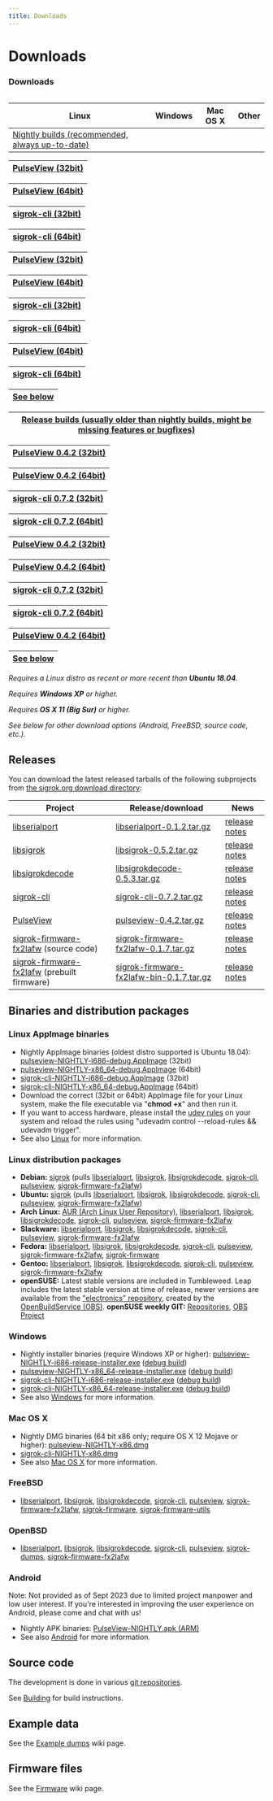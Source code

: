 ```yaml
---
title: Downloads
---
```


# Downloads

<div class="infobox" markdown>

### Downloads

| | |
|---|---|

</div>

| Linux | Windows | Mac OS X | Other |
|---|---|---|---|
| [Nightly builds (recommended, always up-to-date)](https://sigrok.org/wiki/Downloads) |

| [PulseView (32bit)](https://sigrok.org/download/binary/pulseview/pulseview-NIGHTLY-i686-debug.AppImage) |
|---|

| [PulseView (64bit)](https://sigrok.org/download/binary/pulseview/pulseview-NIGHTLY-x86_64-debug.AppImage) |
|---|

| [sigrok-cli (32bit)](https://sigrok.org/download/binary/sigrok-cli/sigrok-cli-NIGHTLY-i686-debug.AppImage) |
|---|

| [sigrok-cli (64bit)](https://sigrok.org/download/binary/sigrok-cli/sigrok-cli-NIGHTLY-x86_64-debug.AppImage) |
|---|

| [PulseView (32bit)](https://sigrok.org/download/binary/pulseview/pulseview-NIGHTLY-i686-release-installer.exe) |
|---|

| [PulseView (64bit)](https://sigrok.org/download/binary/pulseview/pulseview-NIGHTLY-x86_64-release-installer.exe) |
|---|

| [sigrok-cli (32bit)](https://sigrok.org/download/binary/sigrok-cli/sigrok-cli-NIGHTLY-i686-release-installer.exe) |
|---|

| [sigrok-cli (64bit)](https://sigrok.org/download/binary/sigrok-cli/sigrok-cli-NIGHTLY-x86_64-release-installer.exe) |
|---|

| [PulseView (64bit)](https://sigrok.org/download/binary/pulseview/pulseview-NIGHTLY-x86.dmg) |
|---|

| [sigrok-cli (64bit)](https://sigrok.org/download/binary/sigrok-cli/sigrok-cli-NIGHTLY-x86.dmg) |
|---|

| [See below](https://sigrok.org/wiki/Downloads#Releases) |
|---|

| [Release builds (usually older than nightly builds, might be missing features or bugfixes)](https://sigrok.org/wiki/Downloads) |
|---|

| [PulseView 0.4.2 (32bit)](https://sigrok.org/download/binary/pulseview/PulseView-0.4.2-i386.AppImage) |
|---|

| [PulseView 0.4.2 (64bit)](https://sigrok.org/download/binary/pulseview/PulseView-0.4.2-x86_64.AppImage) |
|---|

| [sigrok-cli 0.7.2 (32bit)](https://sigrok.org/download/binary/sigrok-cli/sigrok-cli-0.7.2-i386.AppImage) |
|---|

| [sigrok-cli 0.7.2 (64bit)](https://sigrok.org/download/binary/sigrok-cli/sigrok-cli-0.7.2-x86_64.AppImage) |
|---|

| [PulseView 0.4.2 (32bit)](https://sigrok.org/download/binary/pulseview/pulseview-0.4.2-32bit-static-release-installer.exe) |
|---|

| [PulseView 0.4.2 (64bit)](https://sigrok.org/download/binary/pulseview/pulseview-0.4.2-64bit-static-release-installer.exe) |
|---|

| [sigrok-cli 0.7.2 (32bit)](https://sigrok.org/download/binary/sigrok-cli/sigrok-cli-0.7.2-i686-installer.exe) |
|---|

| [sigrok-cli 0.7.2 (64bit)](https://sigrok.org/download/binary/sigrok-cli/sigrok-cli-0.7.2-x86_64-installer.exe) |
|---|

| [PulseView 0.4.2 (64bit)](https://sigrok.org/download/binary/pulseview/PulseView-0.4.2.dmg) |
|---|

| [See below](https://sigrok.org/wiki/Downloads#Releases) |
|---|

*Requires a Linux distro as recent or more recent than **Ubuntu 18.04**.*

*Requires **Windows XP** or higher.*

*Requires **OS X 11 (Big Sur)** or higher.*

*See below for other download options (Android, FreeBSD, source code, etc.).*
















## Releases

You can download the latest released tarballs of the following subprojects from [the sigrok.org download directory](https://sigrok.org/download/):

| Project | Release/download | News |
|---|---|---|
| [libserialport](/wiki/Libserialport) | [libserialport-0.1.2.tar.gz](https://sigrok.org/download/source/libserialport/libserialport-0.1.2.tar.gz) | [release notes](https://sigrok.org/gitweb/?p=libserialport.git;a=blob;f=NEWS;hb=HEAD) |
| [libsigrok](/wiki/Libsigrok) | [libsigrok-0.5.2.tar.gz](https://sigrok.org/download/source/libsigrok/libsigrok-0.5.2.tar.gz) | [release notes](https://sigrok.org/gitweb/?p=libsigrok.git;a=blob;f=NEWS;h=60de6e341b7289cfb99883a94b0c921a4b79b008;hb=a6b07d7e28fe445afccf36922ef7d20e63e54fe6) |
| [libsigrokdecode](/wiki/Libsigrokdecode) | [libsigrokdecode-0.5.3.tar.gz](https://sigrok.org/download/source/libsigrokdecode/libsigrokdecode-0.5.3.tar.gz) | [release notes](https://sigrok.org/gitweb/?p=libsigrokdecode.git;a=blob;f=NEWS;h=f61727f8c75edf52e1f306983070a5eda629fd2e;hb=97991a3919da6a07c4c87308ae66fb441bd512e3) |
| [sigrok-cli](/wiki/Sigrok-cli) | [sigrok-cli-0.7.2.tar.gz](https://sigrok.org/download/source/sigrok-cli/sigrok-cli-0.7.2.tar.gz) | [release notes](https://sigrok.org/gitweb/?p=sigrok-cli.git;a=blob;f=NEWS;h=e80dad6392501dd16e4fdc87836d443474e2eed9;hb=b584f959edb788f1731d5a304badf241ac21bf65) |
| [PulseView](/wiki/PulseView) | [pulseview-0.4.2.tar.gz](https://sigrok.org/download/source/pulseview/pulseview-0.4.2.tar.gz) | [release notes](https://sigrok.org/gitweb/?p=pulseview.git;a=blob;f=NEWS;h=b20f14aebe4bd890a6bd92323e043b3540cb6629;hb=2b526a42a2fd68d513d4c2061790605a0c7add6c) |
| [sigrok-firmware-fx2lafw](/wiki/Fx2lafw) (source code) | [sigrok-firmware-fx2lafw-0.1.7.tar.gz](https://sigrok.org/download/source/sigrok-firmware-fx2lafw/sigrok-firmware-fx2lafw-0.1.7.tar.gz) | [release notes](https://sigrok.org/gitweb/?p=sigrok-firmware-fx2lafw.git;a=blob;f=NEWS;hb=HEAD) |
| [sigrok-firmware-fx2lafw](/wiki/Fx2lafw) (prebuilt firmware) | [sigrok-firmware-fx2lafw-bin-0.1.7.tar.gz](https://sigrok.org/download/binary/sigrok-firmware-fx2lafw/sigrok-firmware-fx2lafw-bin-0.1.7.tar.gz) | [release notes](https://sigrok.org/gitweb/?p=sigrok-firmware-fx2lafw.git;a=blob;f=NEWS;hb=HEAD) |

## Binaries and distribution packages
### Linux AppImage binaries
- Nightly AppImage binaries (oldest distro supported is Ubuntu 18.04):
[pulseview-NIGHTLY-i686-debug.AppImage](https://sigrok.org/download/binary/pulseview/pulseview-NIGHTLY-i686-debug.AppImage) (32bit)
- [pulseview-NIGHTLY-x86_64-debug.AppImage](https://sigrok.org/download/binary/pulseview/pulseview-NIGHTLY-x86_64-debug.AppImage) (64bit)
- [sigrok-cli-NIGHTLY-i686-debug.AppImage](https://sigrok.org/download/binary/sigrok-cli/sigrok-cli-NIGHTLY-i686-debug.AppImage) (32bit)
- [sigrok-cli-NIGHTLY-x86_64-debug.AppImage](https://sigrok.org/download/binary/sigrok-cli/sigrok-cli-NIGHTLY-x86_64-debug.AppImage) (64bit)
- Download the correct (32bit or 64bit) AppImage file for your Linux system, make the file executable via "**chmod +x**" and then run it.
- If you want to access hardware, please install the [udev rules](https://sigrok.org/gitweb/?p=libsigrok.git;a=tree;f=contrib) on your system and reload the rules using "udevadm control --reload-rules && udevadm trigger".
- See also [Linux](/wiki/Linux#AppImage) for more information.
### Linux distribution packages
- **Debian:** [sigrok](https://packages.qa.debian.org/s/sigrok.html) (pulls [libserialport](https://packages.qa.debian.org/libs/libserialport.html), [libsigrok](https://packages.qa.debian.org/libs/libsigrok.html), [libsigrokdecode](https://packages.qa.debian.org/libs/libsigrokdecode.html), [sigrok-cli](https://packages.qa.debian.org/s/sigrok-cli.html), [pulseview](https://packages.qa.debian.org/p/pulseview.html), [sigrok-firmware-fx2lafw](https://packages.qa.debian.org/s/sigrok-firmware-fx2lafw.html))
- **Ubuntu:** [sigrok](https://launchpad.net/ubuntu/+source/sigrok) (pulls [libserialport](https://launchpad.net/ubuntu/+source/libserialport), [libsigrok](https://launchpad.net/ubuntu/+source/libsigrok), [libsigrokdecode](https://launchpad.net/ubuntu/+source/libsigrokdecode), [sigrok-cli](https://launchpad.net/ubuntu/+source/sigrok-cli), [pulseview](https://launchpad.net/ubuntu/+source/pulseview), [sigrok-firmware-fx2lafw](https://launchpad.net/ubuntu/+source/sigrok-firmware-fx2lafw))
- **Arch Linux:** [AUR (Arch Linux User Repository)](https://aur.archlinux.org/packages.php?O=0&K=sigrok&do_Search=Go), [libserialport](https://aur.archlinux.org/packages/libserialport-git/), [libsigrok](https://aur.archlinux.org/packages/libsigrok-git/), [libsigrokdecode](https://aur.archlinux.org/packages/libsigrokdecode-git/), [sigrok-cli](https://aur.archlinux.org/packages/sigrok-cli/), [pulseview](https://aur.archlinux.org/packages/pulseview-git/), [sigrok-firmware-fx2lafw](https://aur.archlinux.org/packages/sigrok-firmware-fx2lafw/)
- **Slackware:** [libserialport](https://slackbuilds.org/apps/libserialport/), [libsigrok](https://slackbuilds.org/apps/libsigrok/), [libsigrokdecode](https://slackbuilds.org/apps/libsigrokdecode/), [sigrok-cli](https://slackbuilds.org/apps/sigrok-cli/), [pulseview](https://slackbuilds.org/apps/pulseview/), [sigrok-firmware-fx2lafw](https://slackbuilds.org/apps/sigrok-firmware-fx2lafw/)
- **Fedora:** [libserialport](https://src.fedoraproject.org/cgit/rpms/libserialport.git/), [libsigrok](https://src.fedoraproject.org/cgit/rpms/libsigrok.git/), [libsigrokdecode](https://src.fedoraproject.org/cgit/rpms/libsigrokdecode.git/), [sigrok-cli](https://src.fedoraproject.org/cgit/rpms/sigrok-cli.git/), [pulseview](https://src.fedoraproject.org/cgit/rpms/pulseview.git/), [sigrok-firmware-fx2lafw](https://src.fedoraproject.org/cgit/rpms/sigrok-firmware-fx2lafw.git/), [sigrok-firmware](https://src.fedoraproject.org/cgit/rpms/sigrok-firmware.git/)
- **Gentoo:** [libserialport](https://packages.gentoo.org/package/dev-libs/libserialport), [libsigrok](https://packages.gentoo.org/package/sci-libs/libsigrok), [libsigrokdecode](https://packages.gentoo.org/package/sci-libs/libsigrokdecode), [sigrok-cli](https://packages.gentoo.org/package/sci-electronics/sigrok-cli), [pulseview](https://packages.gentoo.org/package/sci-electronics/pulseview), [sigrok-firmware-fx2lafw](https://packages.gentoo.org/package/sys-firmware/sigrok-firmware-fx2lafw)
- **openSUSE:** Latest stable versions are included in Tumbleweed. Leap includes the latest stable version at time of release, newer versions are available from the ["electronics" repository](https://download.opensuse.org/repositories/electronics/), created by the [OpenBuildService (OBS)](https://build.opensuse.org/project/show/electronics).
**openSUSE weekly GIT:** [Repositories](https://download.opensuse.org/repositories/home:/StefanBruens:/branches:/electronics:/GIT/), [OBS Project](https://build.opensuse.org/project/show/home:StefanBruens:branches:electronics:GIT)
### Windows

- Nightly installer binaries (require Windows XP or higher):
[pulseview-NIGHTLY-i686-release-installer.exe](https://sigrok.org/download/binary/pulseview/pulseview-NIGHTLY-i686-release-installer.exe) ([debug build](https://sigrok.org/download/binary/pulseview/pulseview-NIGHTLY-i686-debug-installer.exe))
- [pulseview-NIGHTLY-x86_64-release-installer.exe](https://sigrok.org/download/binary/pulseview/pulseview-NIGHTLY-x86_64-release-installer.exe) ([debug build](https://sigrok.org/download/binary/pulseview/pulseview-NIGHTLY-x86_64-debug-installer.exe))
- [sigrok-cli-NIGHTLY-i686-release-installer.exe](https://sigrok.org/download/binary/sigrok-cli/sigrok-cli-NIGHTLY-i686-release-installer.exe) ([debug build](https://sigrok.org/download/binary/sigrok-cli/sigrok-cli-NIGHTLY-i686-debug-installer.exe))
- [sigrok-cli-NIGHTLY-x86_64-release-installer.exe](https://sigrok.org/download/binary/sigrok-cli/sigrok-cli-NIGHTLY-x86_64-release-installer.exe) ([debug build](https://sigrok.org/download/binary/sigrok-cli/sigrok-cli-NIGHTLY-x86_64-debug-installer.exe))
- See also [Windows](/wiki/Windows#Windows_installers) for more information.
### Mac OS X
- Nightly DMG binaries (64&#160;bit x86 only; require OS X 12 Mojave or higher):
[pulseview-NIGHTLY-x86.dmg](https://sigrok.org/download/binary/pulseview/pulseview-NIGHTLY-x86.dmg)
- [sigrok-cli-NIGHTLY-x86.dmg](https://sigrok.org/download/binary/sigrok-cli/sigrok-cli-NIGHTLY-x86.dmg)
- See also [Mac OS X](/wiki/Mac_OS_X) for more information.
### FreeBSD
- [libserialport](https://www.freshports.org/devel/libserialport/), [libsigrok](https://www.freshports.org/devel/libsigrok/), [libsigrokdecode](https://www.freshports.org/devel/libsigrokdecode/), [sigrok-cli](https://www.freshports.org/science/sigrok-cli/), [pulseview](https://www.freshports.org/science/pulseview/), [sigrok-firmware-fx2lafw](https://www.freshports.org/science/sigrok-firmware-fx2lafw/), [sigrok-firmware](https://www.freshports.org/science/sigrok-firmware/), [sigrok-firmware-utils](https://www.freshports.org/science/sigrok-firmware-utils/)
### OpenBSD
- [libserialport](https://cvsweb.openbsd.org/ports/comms/sigrok/libserialport/), [libsigrok](https://cvsweb.openbsd.org/ports/comms/sigrok/libsigrok/), [libsigrokdecode](https://cvsweb.openbsd.org/ports/comms/sigrok/libsigrokdecode/), [sigrok-cli](https://cvsweb.openbsd.org/ports/comms/sigrok/sigrok-cli/), [pulseview](https://cvsweb.openbsd.org/ports/comms/sigrok/pulseview/), [sigrok-dumps](https://cvsweb.openbsd.org/ports/comms/sigrok/sigrok-dumps/), [sigrok-firmware-fx2lafw](https://cvsweb.openbsd.org/ports/comms/sigrok/sigrok-firmware-fx2lafw/)
### Android

Note: Not provided as of Sept 2023 due to limited project manpower and low user interest. If you're interested in improving the user experience on Android, please come and chat with us!

- Nightly APK binaries:
[PulseView-NIGHTLY.apk (ARM)](https://sigrok.org/download/binary/PulseView-NIGHTLY.apk)
- See also [Android](/wiki/Android) for more information.
## Source code

The development is done in various [git repositories](https://sigrok.org/gitweb/).

See [Building](/wiki/Building) for build instructions.

## Example data

See the [Example dumps](/wiki/Example_dumps) wiki page.

## Firmware files

See the [Firmware](/wiki/Firmware) wiki page.

